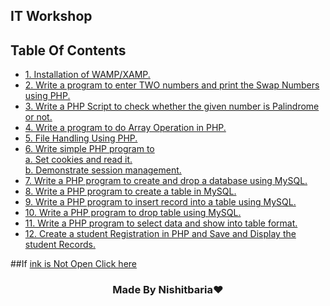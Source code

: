 ## IT Workshop

## Table Of Contents
- [1. Installation of WAMP/XAMP. ](./PIc/dsa.md) 
- [2. Write a program to enter TWO numbers and print the Swap Numbers using PHP.](./Practicle2/code2.php) 
- [3. Write a PHP Script to check whether the given number is Palindrome or not.](./Practicle3/code3.php) 
- [4. Write a program to do Array Operation in PHP.](./Practicle4/code4.php) 
- [5. File Handling Using PHP.](./Practicle5/practicle5.php) 
- [6. Write simple PHP program to <br>
       a. Set cookies and read it. <br>
       b. Demonstrate session management.](./Practicle6/code6.php) 
- [7. Write a PHP program to create and drop a database using MySQL.](./Practicle7/code7.php)
- [8. Write a PHP program to create a table in MySQL.](https://github.com/Nishitbaria/IT-Workshop-Solution/tree/main/Practicle8)
- [9. Write a PHP program to insert record into a table using MySQL.](./Practicle8/code8.php)
- [10. Write a PHP program to drop table using MySQL.](./practicle9/code9.php)
- [11. Write a PHP program to select data and show into table format.](./Practicle10/code10.php) 
- [12. Create a student Registration in PHP and Save and Display the student Records.](./Practicle11/code11.php) 
 
 ##If [ink is Not Open Click here](https://github.com/Nishitbaria/IT-Workshop-Solution/blob/main/README.md)
 <h3  style="text-align:center;">    Made By Nishitbaria❤     </h3>

